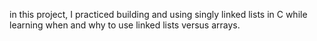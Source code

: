 in this project, I practiced building and using singly linked lists in C while learning when and why to use linked lists versus arrays.
